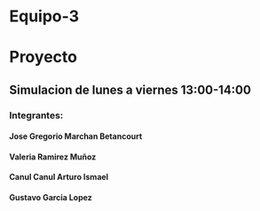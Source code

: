 # Equipo-3
# Proyecto
## Simulacion de lunes a viernes 13:00-14:00
### Integrantes:
#### Jose Gregorio Marchan Betancourt
#### Valeria Ramirez Muñoz
#### Canul Canul Arturo Ismael
#### Gustavo Garcia Lopez
